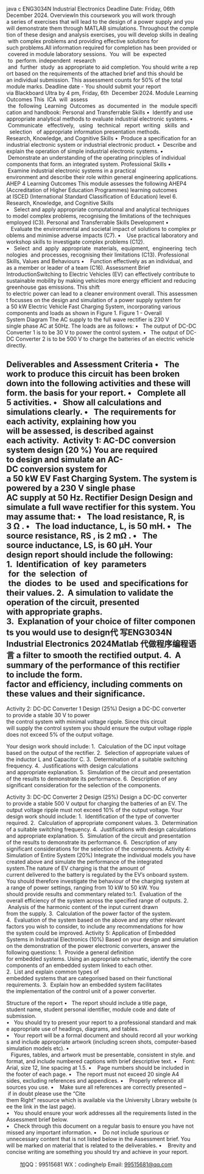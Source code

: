 java c
ENG3034N
Industrial Electronics
Deadline Date: Friday, 06th December 2024.
OverviewIn this coursework you will work through a series of exercises that will lead to the design of a power supply and you will demonstrate them through MATLAB simulations. Throughout the completion of these design and analysis exercises, you will develop skills in dealing with complex problems and providing effective solutions for such problems.All information required for completion has been provided or covered in module laboratory sessions.  You  will  be  expected  to  perform. independent  research  and  further  study  as appropriate to aid completion. You should write a report based on the requirements of the attached brief and this should be an individual submission. This assessment counts for 50% of the total module marks.
Deadline date - You should submit your report via Blackboard Ultra by
4 pm, Friday, 6th  December 2024.
Module Learning Outcomes
This  ICA  will  assess  the  following  Learning  Outcomes  as  documented  in  the  module specification and handbook:
Personal and Transferrable Skills
•  Identify and use appropriate analytical methods to evaluate industrial electronic systems.
•  Communicate   effectively,   using   technical   report  writing   skills  and   selection   of appropriate information presentation methods.
Research, Knowledge, and Cognitive Skills
•  Produce a specification for an industrial electronic system or industrial electronic product.
•  Describe and explain the operation of simple industrial electronic systems.
•  Demonstrate an understanding of the operating principles of individual components that form. an integrated system.
Professional Skills
•  Examine industrial electronic systems in a practical environment and describe their role within general engineering applications.
AHEP 4 Learning Outcomes
This module assesses the following AHEP4 (Accreditation of Higher Education Programmes) learning outcomes at ISCED (International Standard Classification of Education) level 6.
Research, Knowledge, and Cognitive Skills
•   Select and apply appropriate computational and analytical techniques to model complex problems, recognising the limitations of the techniques employed (C3).
Personal and Transferrable Skills Development
•    Evaluate the environmental and societal impact of solutions to complex problems and minimise adverse impacts (C7).
•    Use practical laboratory and workshop skills to investigate complex problems (C12).
•   Select  and  apply  appropriate  materials,  equipment,  engineering  technologies  and processes, recognising their limitations (C13).
Professional Skills, Values and Behaviours
•    Function effectively as an individual, and as a member or leader of a team (C16).
Assessment Brief
IntroductionSwitching to Electric Vehicles (EV) can effectively contribute to sustainable mobility by making vehicles more energy efficient and reducing greenhouse gas emissions. This shift to electric power can lead to a cleaner environment overall. This assessment focusses on the design and simulation of a power supply system for a 50 kW Electric Vehicle Fast Charging System, incorporating various components and loads as shown in Figure 1.
Figure 1 - Overall System Diagram
The AC supply to the full wave rectifier is 230 V single phase AC at 50Hz.
The loads are as follows:
•   The output of DC-DC Converter 1 is to be 30 V to power the control system.
•   The output of DC-DC Converter 2 is to be 500 V to charge the batteries of an electric vehicle directly.


Deliverables and Assessment Criteria
•   The work to produce this circuit has been broken down into the following activities and these will form. the basis for your report.
•   Complete all 5 activities.
•   Show all calculations and simulations clearly.
•   The requirements for each activity, explaining how you will be assessed, is described against each activity. 
Activity 1: AC-DC conversion system design (20 %)
You are required to design and simulate an AC-DC conversion system for a 50 kW EV Fast Charging System. The system is powered by a 230 V single phase AC supply at 50 Hz.
Rectifier Design
Design and simulate a full wave rectifier for this system.
You may assume that:
•   The load resistance, R, is 3 Ω .
•   The load inductance, L, is 50 mH.
•   The source resistance, RS , is 2 mΩ .
•   The source inductance, LS, is 60 µH.
Your design report should include the following:
1.  Identification  of  key  parameters  for  the  selection  of  the  diodes  to  be  used  and specifications for their values.
2.  A simulation to validate the operation of the circuit, presented with appropriate graphs.
3.  Explanation of your choice of filter components you would use to design代 写ENG3034N Industrial Electronics 2024Matlab
代做程序编程语言 a filter to smooth the rectified output.
4.  A summary of the performance of this rectifier to include the form. factor and efficiency, including comments on these values and their significance.
---------------------------------------------------------------------------------------------------------------------------

Activity 2: DC-DC Converter 1 Design (25%)
Design a DC-DC converter to provide a stable 30 V to power the control system with minimal voltage ripple. Since this circuit will supply the control system you should ensure the output voltage ripple does not exceed 5% of the output voltage.

Your design work should include:
1.  Calculation of the DC input voltage based on the output of the rectifier.
2.  Selection of appropriate values of the inductor L and Capacitor C.
3.  Determination of a suitable switching frequency.
4.  Justifications with design calculations and appropriate explanation.
5.  Simulation of the circuit and presentation of the results to demonstrate its performance.
6.  Description of any significant consideration for the selection of the components.




Activity 3: DC-DC Converter 2 Design (25%)
Design a DC-DC converter to provide a stable 500 V output for charging the batteries of an EV. The output voltage ripple must not exceed 10% of the output voltage.
Your design work should include:
1.  Identification of the type of converter required.
2.  Calculation of appropriate component values.
3.  Determination of a suitable switching frequency.
4.  Justifications with design calculations and appropriate explanation.
5.  Simulation of the circuit and presentation of the results to demonstrate its performance.
6.  Description of any significant considerations for the selection of the components.
Activity 4: Simulation of Entire System (20%)
Integrate the individual models you have created above and simulate the performance of the integrated system.The nature of EV charging is that the amount of current delivered to the battery is regulated by the EV’s onboard system. You should therefore investigate the behaviour of the charging system at a range of power settings, ranging from 10 kW to 50 kW.
You should provide results and commentary related to:1.  Evaluation of the overall efficiency of the system across the specified range of outputs.
2.  Analysis of the harmonic content of the input current drawn from the supply.
3.  Calculation of the power factor of the system.
4.  Evaluation of the system based on the above and any other relevant factors you wish to consider, to include any recommendations for how the system could be improved.
Activity 5: Application of Embedded Systems in Industrial Electronics (10%)
Based on your design and simulation on the demonstration of the power electronic converters, answer the following questions:
1.  Provide a general definition for embedded systems. Using an appropriate schematic, identify the core components of an embedded system linked to each other.
2.  List and explain common types of embedded systems that are categorised based on their functional requirements.
3.  Explain how an embedded system facilitates the implementation of the control unit of a power converter.


Structure of the report
•   The report should include a title page, student name, student personal identifier, module code and date of submission.
•   You should try to present your report to a professional standard and make appropriate use of headings, diagrams, and tables.
•   Your report will be a formal document and should record all your workings and include appropriate artwork (including screen shots, computer-based simulation models etc).
•    Figures, tables, and artwork must be presentable, consistent in style. and format, and include numbered captions with brief descriptive text.
•    Font: Arial, size 12, line spacing at 1.5.
•    Page numbers should be included in the footer of each page.
•   The report must not exceed 20 single A4 sides, excluding references and appendices.
•    Properly reference all sources you use.
•    Make sure all references are correctly presented – if in doubt please use the “Cite them Right” resource which is available via the University Library website (see the link in the last page).
•   You should ensure your work addresses all the requirements listed in the Assessment brief below.
•   Check through this document on a regular basis to ensure you have not missed any important information.
•    Do not include spurious or unnecessary content that is not listed below in the Assessment brief. You will be marked on material that is related to the deliverables.
•    Brevity and concise writing are something you should try and achieve in your report.

         
加QQ：99515681  WX：codinghelp  Email: 99515681@qq.com
